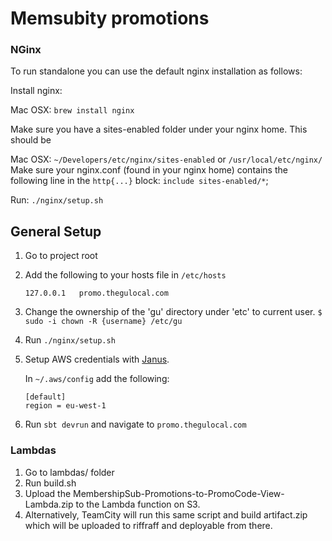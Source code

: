 Memsubity promotions
====================

### NGinx

   To run standalone you can use the default nginx installation as follows:

   Install nginx:

   Mac OSX: `brew install nginx`

   Make sure you have a sites-enabled folder under your nginx home. This should be

   Mac OSX: `~/Developers/etc/nginx/sites-enabled` or `/usr/local/etc/nginx/`
   Make sure your nginx.conf (found in your nginx home) contains the following line in the `http{...}` block: `include sites-enabled/*`;

   Run: `./nginx/setup.sh`

   ## General Setup

   1. Go to project root
   1. Add the following to your hosts file in `/etc/hosts`

      ```
      127.0.0.1   promo.thegulocal.com
      ```

   1. Change the ownership of the 'gu' directory under 'etc' to current user.
      `$ sudo -i chown -R {username} /etc/gu`
      
   1. Run `./nginx/setup.sh`

   1. Setup AWS credentials with [Janus](https://janus.gutools.co.uk/).

      In `~/.aws/config` add the following:

      ```
      [default]
      region = eu-west-1
      ```

   1. Run ``` sbt devrun ``` and navigate to ```promo.thegulocal.com```

### Lambdas

   1. Go to lambdas/ folder
   1. Run build.sh
   1. Upload the MembershipSub-Promotions-to-PromoCode-View-Lambda.zip to the Lambda function on S3.
   1. Alternatively, TeamCity will run this same script and build artifact.zip which will be uploaded to riffraff and deployable from there.
